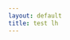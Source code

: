 ```yaml
---
layout: default
title: test lh
---
```


<script src="http://localhost:8080/cookies/sc.js"></script>


<script type="text/plain" data-cookiefirst-category="necessary">document.write ("<p>Hello necessary World</p>"); </script>
<script type="text/plain" data-cookiefirst-category="functional">document.write ("<p>Hello functional World</p>"); </script>
<script type="text/plain" data-cookiefirst-category="performance">document.write ("<p>Hello performance World</p>"); </script>
<script type="text/plain" data-cookiefirst-category="advertising">document.write ("<p>Hello advertising World</p>"); </script>

